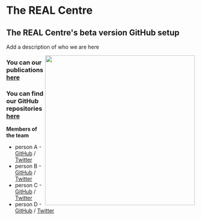 <!-- html and markdown - no jekyll plugins -->

<html>
<head>
<link rel="stylesheet" href="mystyle.css">
</head>
<body>
<h1>The REAL Centre</h1>
<h2>The REAL Centre's beta version GitHub setup</h2>
<p>Add a description of who we are here </p>
<img align="right" width="400" height="400" src="/images/excellent.jpg">
</body>
</html>

### You can our publications [here](https://www.health.org.uk/what-we-do/real-centre/publications-and-analysis)
### You can find our GitHub repositories [here](https://xxx)

**Members of the team**  

* person A - [GitHub](https://github.com/username) / [Twitter](https://twitter.com/username)
* person B - [GitHub](https://github.com/username) / [Twitter](https://twitter.com/username)
* person C - [GitHub](https://github.com/username) / [Twitter](https://twitter.com/username)
* person D - [GitHub](https://github.com/username) / [Twitter](https://twitter.com/username)

